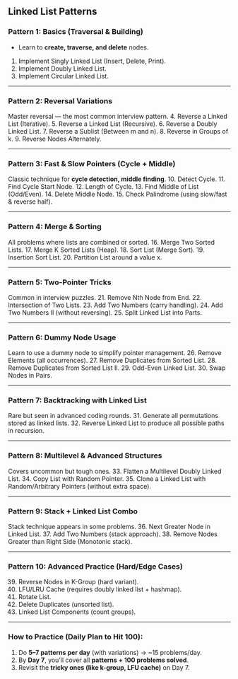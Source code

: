 
## **Linked List Patterns**

### **Pattern 1: Basics (Traversal & Building)**

* Learn to **create, traverse, and delete** nodes.

1. Implement Singly Linked List (Insert, Delete, Print).
2. Implement Doubly Linked List.
3. Implement Circular Linked List.

---

### **Pattern 2: Reversal Variations**

Master reversal — the most common interview pattern.
4\. Reverse a Linked List (Iterative).
5\. Reverse a Linked List (Recursive).
6\. Reverse a Doubly Linked List.
7\. Reverse a Sublist (Between m and n).
8\. Reverse in Groups of k.
9\. Reverse Nodes Alternately.

---

### **Pattern 3: Fast & Slow Pointers (Cycle + Middle)**

Classic technique for **cycle detection, middle finding**.
10\. Detect Cycle.
11\. Find Cycle Start Node.
12\. Length of Cycle.
13\. Find Middle of List (Odd/Even).
14\. Delete Middle Node.
15\. Check Palindrome (using slow/fast & reverse half).

---

### **Pattern 4: Merge & Sorting**

All problems where lists are combined or sorted.
16\. Merge Two Sorted Lists.
17\. Merge K Sorted Lists (Heap).
18\. Sort List (Merge Sort).
19\. Insertion Sort List.
20\. Partition List around a value x.

---

### **Pattern 5: Two-Pointer Tricks**

Common in interview puzzles.
21\. Remove Nth Node from End.
22\. Intersection of Two Lists.
23\. Add Two Numbers (carry handling).
24\. Add Two Numbers II (without reversing).
25\. Split Linked List into Parts.

---

### **Pattern 6: Dummy Node Usage**

Learn to use a dummy node to simplify pointer management.
26\. Remove Elements (all occurrences).
27\. Remove Duplicates from Sorted List.
28\. Remove Duplicates from Sorted List II.
29\. Odd-Even Linked List.
30\. Swap Nodes in Pairs.

---

### **Pattern 7: Backtracking with Linked List**

Rare but seen in advanced coding rounds.
31\. Generate all permutations stored as linked lists.
32\. Reverse Linked List to produce all possible paths in recursion.

---

### **Pattern 8: Multilevel & Advanced Structures**

Covers uncommon but tough ones.
33\. Flatten a Multilevel Doubly Linked List.
34\. Copy List with Random Pointer.
35\. Clone a Linked List with Random/Arbitrary Pointers (without extra space).

---

### **Pattern 9: Stack + Linked List Combo**

Stack technique appears in some problems.
36\. Next Greater Node in Linked List.
37\. Add Two Numbers (stack approach).
38\. Remove Nodes Greater than Right Side (Monotonic stack).

---

### **Pattern 10: Advanced Practice (Hard/Edge Cases)**

39. Reverse Nodes in K-Group (hard variant).
40. LFU/LRU Cache (requires doubly linked list + hashmap).
41. Rotate List.
42. Delete Duplicates (unsorted list).
43. Linked List Components (count groups).

---


### **How to Practice (Daily Plan to Hit 100):**

1. Do **5–7 patterns per day** (with variations) → \~15 problems/day.
2. By **Day 7**, you’ll cover all **patterns + 100 problems solved**.
3. Revisit the **tricky ones (like k-group, LFU cache)** on Day 7.
